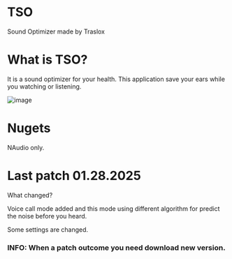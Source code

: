 # TSO
Sound Optimizer made by Traslox

# What is TSO?

It is a sound optimizer for your health. This application save your ears while you watching or listening.

![image](https://github.com/user-attachments/assets/c07d1f12-a7e6-4ffd-b9fe-7b884310c33b)

# Nugets

NAudio only.

# Last patch 01.28.2025

What changed?

Voice call mode added and this mode using different algorithm for predict the noise before you heard.

Some settings are changed.

### INFO: When a patch outcome you need download new version.
